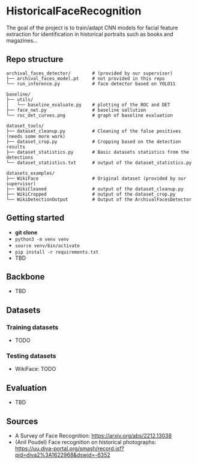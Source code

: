# HistoricalFaceRecognition
The goal of the project is to train/adapt CNN models for facial feature extraction for identification in historical portraits such as books and magazines...

## Repo structure
```
archival_faces_detector/        # (provided by our supervisor)
├── archival_faces_model.pt     # not provided in this repo
└── run_inference.py            # face detector based on YOLO11

baseline/
├── utils/
│   └── baseline_evaluate.py    # plotting of the ROC and DET
├── face_net.py                 # baseline sollution
└── roc_det_curves.png          # graph of baseline evaluation

dataset_tools/
├── dataset_cleanup.py          # Cleaning of the false positives (needs some more work)
├── dataset_crop.py             # Cropping based on the detection results
├── dataset_statistics.py       # Basic datasets statistics from the detections 
└── dataset_statistics.txt      # output of the dataset_statistics.py

datasets_examples/
├── WikiFace                    # Original dataset (provided by our supervisor)
├── WikiCleaned                 # output of the dataset_cleanup.py
├── WikiCropped                 # output of the dataset_crop.py
└── WikiDetectionOutput         # Output of the ArchivalFacesDetector
```
## Getting started
- **git clone**
- `python3 -m venv venv`
- `source venv/bin/activate`
- `pip install -r requirements.txt`
- TBD

## Backbone
- TBD

## Datasets

### Training datasets
- TODO

### Testing datasets
- WikiFace: TODO

## Evaluation
- TBD

## Sources
- A Survey of Face Recognition: https://arxiv.org/abs/2212.13038
- (Anil Poudel) Face recognition on historical photographs: https://uu.diva-portal.org/smash/record.jsf?pid=diva2%3A1622968&dswid=-6352
